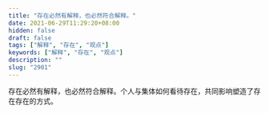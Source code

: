 ```yaml
---
title: "存在必然有解释，也必然符合解释。"
date: 2021-06-29T11:29:20+08:00
hidden: false
draft: false
tags: ["解释", "存在", "观点"]
keywords: ["解释", "存在", "观点"]
description: ""
slug: "2901"
---
```


存在必然有解释，也必然符合解释。个人与集体如何看待存在，共同影响塑造了存在存在的方式。